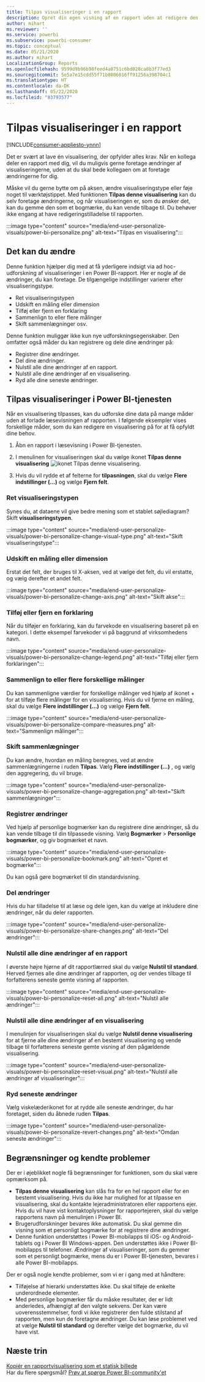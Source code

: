 ```yaml
---
title: Tilpas visualiseringer i en rapport
description: Opret din egen visning af en rapport uden at redigere den.
author: mihart
ms.reviewer: ''
ms.service: powerbi
ms.subservice: powerbi-consumer
ms.topic: conceptual
ms.date: 05/21/2020
ms.author: mihart
LocalizationGroup: Reports
ms.openlocfilehash: 9599d9b96b98feed4a8751c6bd028ca8b3f77ed3
ms.sourcegitcommit: 5e5a7e15cdd55f71b0806016ff91256a398704c1
ms.translationtype: HT
ms.contentlocale: da-DK
ms.lasthandoff: 05/22/2020
ms.locfileid: "83793577"
---
```

# <a name="personalize-visuals-in-a-report"></a>Tilpas visualiseringer i en rapport

[!INCLUDE[consumer-appliesto-ynnn](../includes/consumer-appliesto-ynnn.md)]

Det er svært at lave én visualisering, der opfylder alles krav. Når en kollega deler en rapport med dig, vil du muligvis gerne foretage ændringer af visualiseringerne, uden at du skal bede kollegaen om at foretage ændringerne for dig. 

Måske vil du gerne bytte om på aksen, ændre visualiseringstype eller føje noget til værktøjstippet. Med funktionen **Tilpas denne visualisering** kan du selv foretage ændringerne, og når visualiseringen er, som du ønsker det, kan du gemme den som et bogmærke, du kan vende tilbage til. Du behøver ikke engang at have redigeringstilladelse til rapporten.

:::image type="content" source="media/end-user-personalize-visuals/power-bi-personalize.png" alt-text="Tilpas en visualisering":::
 
## <a name="what-you-can-change"></a>Det kan du ændre

Denne funktion hjælper dig med at få yderligere indsigt via ad hoc-udforskning af visualiseringer i en Power BI-rapport. Her er nogle af de ændringer, du kan foretage. De tilgængelige indstillinger varierer efter visualiseringstype. 

- Ret visualiseringstypen
- Udskift en måling eller dimension
- Tilføj eller fjern en forklaring
- Sammenlign to eller flere målinger
- Skift sammenlægninger osv.

Denne funktion muliggør ikke kun nye udforskningsegenskaber. Den omfatter også måder du kan registrere og dele dine ændringer på:

- Registrer dine ændringer.
- Del dine ændringer.
- Nulstil alle dine ændringer af en rapport.
- Nulstil alle dine ændringer af en visualisering.
- Ryd alle dine seneste ændringer.


## <a name="personalize-visuals-in-the-power-bi-service"></a>Tilpas visualiseringer i Power BI-tjenesten

Når en visualisering tilpasses, kan du udforske dine data på mange måder uden at forlade læsevisningen af rapporten. I følgende eksempler vises forskellige måder, som du kan redigere en visualisering på for at få opfyldt dine behov. 

1. Åbn en rapport i læsevisning i Power BI-tjenesten.

2. I menulinen for visualiseringen skal du vælge ikonet **Tilpas denne visualisering** ![ikonet Tilpas denne visualisering](media/end-user-personalize-visuals/power-bi-personalize-visual-icon.png). 

3. Hvis du vil rydde et af felterne for **tilpasningen**, skal du vælge **Flere indstillinger (...)** og vælge **Fjern felt**.

### <a name="change-the-visualization-type"></a>Ret visualiseringstypen

Synes du, at dataene vil give bedre mening som et stablet søjlediagram? Skift **visualiseringstypen**.

:::image type="content" source="media/end-user-personalize-visuals/power-bi-personalize-change-visual-type.png" alt-text="Skift visualiseringstype":::
 
### <a name="swap-out-a-measure-or-dimension"></a>Udskift en måling eller dimension
Erstat det felt, der bruges til X-aksen, ved at vælge det felt, du vil erstatte, og vælg derefter et andet felt.

:::image type="content" source="media/end-user-personalize-visuals/power-bi-personalize-change-axis.png" alt-text="Skift akse":::
 
### <a name="add-or-remove-a-legend"></a>Tilføj eller fjern en forklaring
Når du tilføjer en forklaring, kan du farvekode en visualisering baseret på en kategori. I dette eksempel farvekoder vi på baggrund af virksomhedens navn. 

:::image type="content" source="media/end-user-personalize-visuals/power-bi-personalize-change-legend.png" alt-text="Tilføj eller fjern forklaringen":::

### <a name="compare-two-or-more-different-measures"></a>Sammenlign to eller flere forskellige målinger
Du kan sammenligne værdier for forskellige målinger ved hjælp af ikonet + for at tilføje flere målinger for en visualisering. Hvis du vil fjerne en måling, skal du vælge **Flere indstillinger (...)** og vælge **Fjern felt**.

:::image type="content" source="media/end-user-personalize-visuals/power-bi-personalize-compare-measures.png" alt-text="Sammenlign målinger":::

### <a name="change-aggregations"></a>Skift sammenlægninger
Du kan ændre, hvordan en måling beregnes, ved at ændre sammenlægningerne i ruden **Tilpas**. Vælg **Flere indstillinger (...)** , og vælg den aggregering, du vil bruge.

:::image type="content" source="media/end-user-personalize-visuals/power-bi-personalize-change-aggregation.png" alt-text="Skift sammenlægninger":::

### <a name="capture-changes"></a>Registrer ændringer 
Ved hjælp af personlige bogmærker kan du registrere dine ændringer, så du kan vende tilbage til din tilpassede visning. Vælg **Bogmærker** > **Personlige bogmærker**, og giv bogmærket et navn. 

:::image type="content" source="media/end-user-personalize-visuals/power-bi-personalize-bookmark.png" alt-text="Opret et bogmærke":::
 
Du kan også gøre bogmærket til din standardvisning.

### <a name="share-changes"></a>Del ændringer 
Hvis du har tilladelse til at læse og dele igen, kan du vælge at inkludere dine ændringer, når du deler rapporten.

:::image type="content" source="media/end-user-personalize-visuals/power-bi-personalize-share-changes.png" alt-text="Del ændringer":::
 
### <a name="reset-all-your-changes-to-a-report"></a>Nulstil alle dine ændringer af en rapport

I øverste højre hjørne af dit rapportlærred skal du vælge **Nulstil til standard**. Herved fjernes alle dine ændringer af rapporten, og der vendes tilbage til forfatterens seneste gemte visning af rapporten.

:::image type="content" source="media/end-user-personalize-visuals/power-bi-personalize-reset-all.png" alt-text="Nulstil alle ændringer":::
 
### <a name="reset-all-your-changes-to-a-visual"></a>Nulstil alle dine ændringer af en visualisering

I menulinjen for visualiseringen skal du vælge **Nulstil denne visualisering** for at fjerne alle dine ændringer af en bestemt visualisering og vende tilbage til forfatterens seneste gemte visning af den pågældende visualisering.

:::image type="content" source="media/end-user-personalize-visuals/power-bi-personalize-reset-visual.png" alt-text="Nulstil alle ændringer af visualiseringer":::
 
### <a name="clear-recent-changes"></a>Ryd seneste ændringer

Vælg viskelæderikonet for at rydde alle seneste ændringer, du har foretaget, siden du åbnede ruden **Tilpas**.  

:::image type="content" source="media/end-user-personalize-visuals/power-bi-personalize-revert-changes.png" alt-text="Omdan seneste ændringer":::

## <a name="limitations-and-known-issues"></a>Begrænsninger og kendte problemer

Der er i øjeblikket nogle få begrænsninger for funktionen, som du skal være opmærksom på.

- **Tilpas denne visualisering** kan slås fra for en hel rapport eller for en bestemt visualisering. Hvis du ikke har mulighed for at tilpasse en visualisering, skal du kontakte lejeradministratoren eller rapportens ejer. Hvis du vil have vist kontaktoplysninger for rapportejeren, skal du vælge rapportens navn på menulinjen i Power BI.
- Brugerudforskninger bevares ikke automatisk. Du skal gemme din visning som et personligt bogmærke for at registrere dine ændringer.
- Denne funktion understøttes i Power BI-mobilapps til iOS- og Android-tablets og i Power BI Windows-appen. Den understøttes ikke i Power BI-mobilapps til telefoner. Ændringer af visualiseringer, som du gemmer som et personligt bogmærke, mens du er i Power BI-tjenesten, bevares i alle Power BI-mobilapps.

Der er også nogle kendte problemer, som vi er i gang med at håndtere:

- Tilføjelse af hierarki understøttes ikke. Du skal tilføje de enkelte underordnede elementer.
- Med personlige bogmærker får du måske resultater, der er lidt anderledes, afhængigt af den valgte sekvens. Der kan være uoverensstemmelser, fordi vi ikke registrerer den fulde stilstand af rapporten, men kun de foretagne ændringer. Du kan løse problemet ved at vælge **Nulstil til standard** og derefter vælge det bogmærke, du vil have vist. 

## <a name="next-steps"></a>Næste trin
[Kopiér en rapportvisualisering som et statisk billede](../visuals/power-bi-visualization-copy-paste.md)    
Har du flere spørgsmål? [Prøv at spørge Power BI-community'et](https://community.powerbi.com/)


